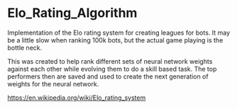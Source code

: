 # Elo_Rating_Algorithm
Implementation of the Elo rating system for creating leagues for bots. It may be a little slow when ranking 100k bots, but the actual game playing is the bottle neck.  

This was created to help rank different sets of neural network weights against each other while evolving them to do a skill based task. The top performers then are saved and used to create the next generation of weights for the neural network. 

https://en.wikipedia.org/wiki/Elo_rating_system
